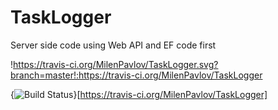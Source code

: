 # TaskLogger
Server side code using Web API and EF code first

!https://travis-ci.org/MilenPavlov/TaskLogger.svg?branch=master!:https://travis-ci.org/MilenPavlov/TaskLogger

{<img src="https://travis-ci.org/MilenPavlov/TaskLogger.svg?branch=master" alt="Build Status" />}[https://travis-ci.org/MilenPavlov/TaskLogger]
